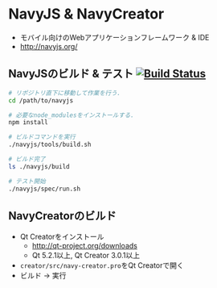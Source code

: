 # NavyJS & NavyCreator
- モバイル向けのWebアプリケーションフレームワーク & IDE
- http://navyjs.org/

## NavyJSのビルド & テスト [![Build Status](https://travis-ci.org/h13i32maru/navyjs.png?branch=master)](https://travis-ci.org/h13i32maru/navyjs)

```sh
# リポジトリ直下に移動して作業を行う.
cd /path/to/navyjs

# 必要なnode_modulesをインストールする.
npm install

# ビルドコマンドを実行
./navyjs/tools/build.sh

# ビルド完了
ls ./navyjs/build

# テスト開始
./navyjs/spec/run.sh
```

## NavyCreatorのビルド
- Qt Creatorをインストール
  - http://qt-project.org/downloads
  - Qt 5.2.1以上, Qt Creator 3.0.1以上
- ``creator/src/navy-creator.pro``をQt Creatorで開く
- ビルド -> 実行
